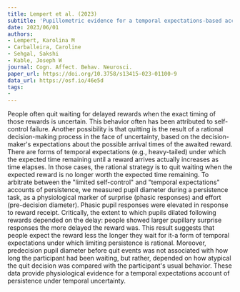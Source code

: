 ```yaml
---
title: Lempert et al. (2023)
subtitle: 'Pupillometric evidence for a temporal expectations-based account of persistence under temporal uncertainty'
date: 2023/06/01
authors:
- Lempert, Karolina M
- Carballeira, Caroline
- Sehgal, Sakshi
- Kable, Joseph W
journal: Cogn. Affect. Behav. Neurosci.
paper_url: https://doi.org/10.3758/s13415-023-01100-9
data_url: https://osf.io/46e5d
tags:
- 
---
```


People often quit waiting for delayed rewards when the exact timing of those rewards is uncertain. This behavior often has been attributed to self-control failure. Another possibility is that quitting is the result of a rational decision-making process in the face of uncertainty, based on the decision-maker's expectations about the possible arrival times of the awaited reward. There are forms of temporal expectations (e.g., heavy-tailed) under which the expected time remaining until a reward arrives actually increases as time elapses. In those cases, the rational strategy is to quit waiting when the expected reward is no longer worth the expected time remaining. To arbitrate between the "limited self-control" and "temporal expectations" accounts of persistence, we measured pupil diameter during a persistence task, as a physiological marker of surprise (phasic responses) and effort (pre-decision diameter). Phasic pupil responses were elevated in response to reward receipt. Critically, the extent to which pupils dilated following rewards depended on the delay: people showed larger pupillary surprise responses the more delayed the reward was. This result suggests that people expect the reward less the longer they wait for it-a form of temporal expectations under which limiting persistence is rational. Moreover, predecision pupil diameter before quit events was not associated with how long the participant had been waiting, but rather, depended on how atypical the quit decision was compared with the participant's usual behavior. These data provide physiological evidence for a temporal expectations account of persistence under temporal uncertainty.
